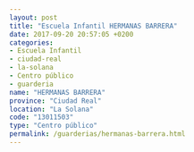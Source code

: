 ```yaml
---
layout: post
title: "Escuela Infantil HERMANAS BARRERA"
date: 2017-09-20 20:57:05 +0200
categories:
- Escuela Infantil
- ciudad-real
- la-solana
- Centro público
- guarderia
name: "HERMANAS BARRERA"
province: "Ciudad Real"
location: "La Solana"
code: "13011503"
type: "Centro público"
permalink: /guarderias/hermanas-barrera.html
---
```

